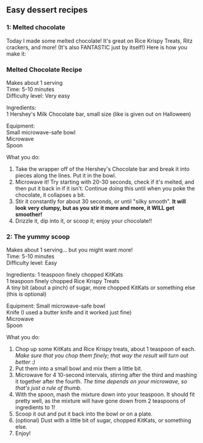 ## Easy dessert recipes
### 1: Melted chocolate
Today I made some melted chocolate! It's great on Rice Krispy Treats, Ritz crackers, and more! (It's also FANTASTIC just by itself!)
Here is how you make it:

### Melted Chocolate Recipe  
Makes about 1 serving  
Time: 5-10 minutes  
Difficulty level: Very easy  

Ingredients:  
1 Hershey's Milk Chocolate bar, small size (like is given out on Halloween)  

Equipment:  
Small microwave-safe bowl  
Microwave  
Spoon  

What you do:  
1. Take the wrapper off of the Hershey's Chocolate bar and break it into pieces along the lines. Put it in the bowl.  
2. Microwave it! Try starting with 20-30 seconds, check if it's melted, and then put it back in if it isn't. Continue doing this until when you poke the chocolate, it collapses a bit.  
3. Stir it constantly for about 30 seconds, or until "silky smooth".  <strong> It will look very clumpy, but as you stir it more and more, it WILL get smoother! </strong>  
4. Drizzle it, dip into it, or scoop it; enjoy your chocolate!!  

### 2: The yummy scoop

Makes about 1 serving... but you might want more!  
Time: 5-10 minutes  
Difficulty level: Easy  

Ingredients:
1 teaspoon finely chopped KitKats  
1 teaspoon finely chopped Rice Krispy Treats  
A tiny bit (about a pinch) of sugar, more chopped KitKats or something else (this is optional)  

Equipment:
Small microwave-safe bowl  
Knife (I used a butter knife and it worked just fine)  
Microwave  
Spoon  

What you do:  
1. Chop up some KitKats and Rice Krispy treats, about 1 teaspoon of each. <em> Make sure that you chop them finely; that way the result will turn out better :) </em>  
2. Put them into a small bowl and mix them a little bit.
3. Microwave for 4 10-second intervals, stirring after the third and mashing it together after the fourth. <em> The time depends on your microwave, so that's just a rule of thumb. </em>  
4. With the spoon, mash the mixture down into your teaspoon. It should fit pretty well, as the mixture will have gone down from 2 teaspoons of ingredients to 1!
5. Scoop it out and put it back into the bowl or on a plate.
6. (optional) Dust with a little bit of sugar, chopped KitKats, or something else.
7. Enjoy!
